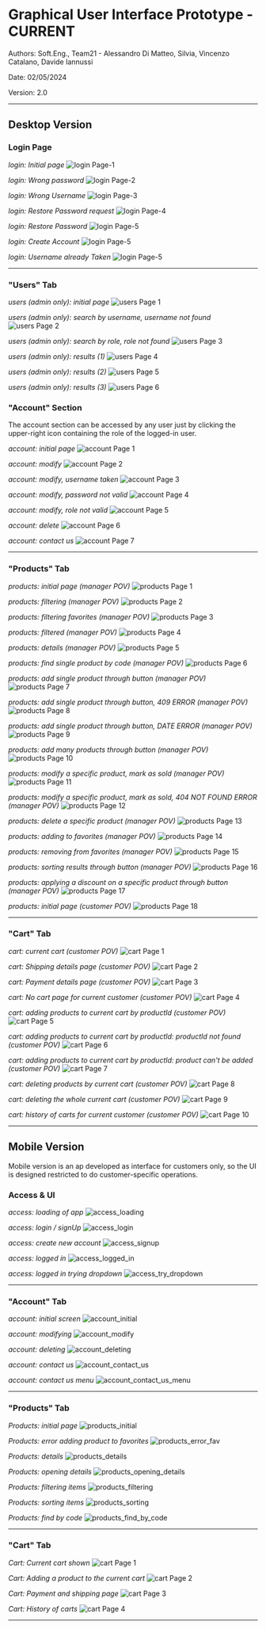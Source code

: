 # Graphical User Interface Prototype - CURRENT

Authors: Soft.Eng., Team21 - Alessandro Di Matteo, Silvia, Vincenzo Catalano, Davide Iannussi

Date: 02/05/2024

Version: 2.0

---

## Desktop Version

### Login Page

_login: Initial page_
![login Page-1](img/GUI-v2/Desktop/GUI-desktop-34.png)

_login: Wrong password_
![login Page-2](img/GUI-v2/Desktop/GUI-desktop-35.png)

_login: Wrong Username_
![login Page-3](img/GUI-v2/Desktop/GUI-desktop-36.png)

_login: Restore Password request_
![login Page-4](img/GUI-v2/Desktop/GUI-desktop-37.png)

_login: Restore Password_
![login Page-5](img/GUI-v2/Desktop/GUI-desktop-38.png)

_login: Create Account_
![login Page-5](img/GUI-v2/Desktop/GUI-desktop-39.png)

_login: Username already Taken_
![login Page-5](img/GUI-v2/Desktop/GUI-desktop-40.png)

---

### "Users" Tab

_users (admin only): initial page_
![users Page 1](img/GUI-v2/Desktop/GUI-desktop-41.png)

_users (admin only): search by username, username not found_
![users Page 2](img/GUI-v2/Desktop/GUI-desktop-42.png)

_users (admin only): search by role, role not found_
![users Page 3](img/GUI-v2/Desktop/GUI-desktop-43.png)

_users (admin only): results (1)_
![users Page 4](img/GUI-v2/Desktop/GUI-desktop-44.png)

_users (admin only): results (2)_
![users Page 5](img/GUI-v2/Desktop/GUI-desktop-45.png)

_users (admin only): results (3)_
![users Page 6](img/GUI-v2/Desktop/GUI-desktop-46.png)


### "Account" Section

The account section can be accessed by any user just by clicking the upper-right
icon containing the role of the logged-in user.

_account: initial page_
![account Page 1](img/GUI-v2/Desktop/GUI-desktop-47.png)

_account: modify_
![account Page 2](img/GUI-v2/Desktop/GUI-desktop-48.png)

_account: modify, username taken_
![account Page 3](img/GUI-v2/Desktop/GUI-desktop-49.png)

_account: modify, password not valid_
![account Page 4](img/GUI-v2/Desktop/GUI-desktop-50.png)

_account: modify, role not valid_
![account Page 5](img/GUI-v2/Desktop/GUI-desktop-51.png)

_account: delete_
![account Page 6](img/GUI-v2/Desktop/GUI-desktop-52.png)

_account: contact us_
![account Page 7](img/GUI-v2/Desktop/GUI-desktop-53.png)


---

### "Products" Tab

_products: initial page (manager POV)_
![products Page 1](img/GUI-v2/Desktop/GUI-desktop-54.png)

_products: filtering (manager POV)_
![products Page 2](img/GUI-v2/Desktop/GUI-desktop-55.png)

_products: filtering favorites (manager POV)_
![products Page 3](img/GUI-v2/Desktop/GUI-desktop-82.png)

_products: filtered (manager POV)_
![products Page 4](img/GUI-v2/Desktop/GUI-desktop-56.png)

_products: details (manager POV)_
![products Page 5](img/GUI-v2/Desktop/GUI-desktop-57.png)

_products: find single product by code (manager POV)_
![products Page 6](img/GUI-v2/Desktop/GUI-desktop-58.png)

_products: add single product through button (manager POV)_
![products Page 7](img/GUI-v2/Desktop/GUI-desktop-59.png)

_products: add single product through button, 409 ERROR (manager POV)_
![products Page 8](img/GUI-v2/Desktop/GUI-desktop-60.png)

_products: add single product through button, DATE ERROR (manager POV)_
![products Page 9](img/GUI-v2/Desktop/GUI-desktop-61.png)

_products: add many products through button (manager POV)_
![products Page 10](img/GUI-v2/Desktop/GUI-desktop-62.png)

_products: modify a specific product, mark as sold (manager POV)_
![products Page 11](img/GUI-v2/Desktop/GUI-desktop-63.png)

_products: modify a specific product, mark as sold, 404 NOT FOUND ERROR (manager POV)_
![products Page 12](img/GUI-v2/Desktop/GUI-desktop-64.png)

_products: delete a specific product (manager POV)_
![products Page 13](img/GUI-v2/Desktop/GUI-desktop-65.png)

_products: adding to favorites (manager POV)_
![products Page 14](img/GUI-v2/Desktop/GUI-desktop-66.png)

_products: removing from favorites (manager POV)_
![products Page 15](img/GUI-v2/Desktop/GUI-desktop-67.png)

_products: sorting results through button (manager POV)_
![products Page 16](img/GUI-v2/Desktop/GUI-desktop-68.png)

_products: applying a discount on a specific product through button (manager POV)_
![products Page 17](img/GUI-v2/Desktop/GUI-desktop-69.png)

_products: initial page (customer POV)_
![products Page 18](img/GUI-v2/Desktop/GUI-desktop-70.png)

---

### "Cart" Tab

_cart: current cart (customer POV)_
![cart Page 1](img/GUI-v2/Desktop/GUI-desktop-71.png)

_cart: Shipping details page (customer POV)_
![cart Page 2](img/GUI-v2/Desktop/GUI-desktop-72.png)

_cart: Payment details page (customer POV)_
![cart Page 3](img/GUI-v2/Desktop/GUI-desktop-73.png)

_cart: No cart page for current customer (customer POV)_
![cart Page 4](img/GUI-v2/Desktop/GUI-desktop-74.png)

_cart: adding products to current cart by productId (customer POV)_
![cart Page 5](img/GUI-v2/Desktop/GUI-desktop-75.png)

_cart: adding products to current cart by productId: productId not found (customer POV)_
![cart Page 6](img/GUI-v2/Desktop/GUI-desktop-76.png)

_cart: adding products to current cart by productId: product can't be added (customer POV)_
![cart Page 7](img/GUI-v2/Desktop/GUI-desktop-77.png)

_cart: deleting products by current cart (customer POV)_
![cart Page 8](img/GUI-v2/Desktop/GUI-desktop-78.png)

_cart: deleting the whole current cart (customer POV)_
![cart Page 9](img/GUI-v2/Desktop/GUI-desktop-79.png)

_cart: history of carts for current customer (customer POV)_
![cart Page 10](img/GUI-v2/Desktop/GUI-desktop-81.png)

---

## Mobile Version

Mobile version is an ap developed as interface for customers only, so the UI is designed restricted to do
customer-specific operations.

### Access & UI

_access: loading of app_
![access_loading](img/GUI-v2/Mobile/GUI-mobile-01.png)

_access: login / signUp_
![access_login](img/GUI-v2/Mobile/GUI-mobile-02.png)

_access: create new account_
![access_signup](img/GUI-v2/Mobile/GUI-mobile-03.png)

_access: logged in_
![access_logged_in](img/GUI-v2/Mobile/GUI-mobile-04.png)

_access: logged in trying dropdown_
![access_try_dropdown](img/GUI-v2/Mobile/GUI-mobile-05.png)

---

### "Account" Tab

_account: initial screen_
![account_initial](img/GUI-v2/Mobile/GUI-mobile-06.png)

_account: modifying_
![account_modify](img/GUI-v2/Mobile/GUI-mobile-07.png)

_account: deleting_
![account_deleting](img/GUI-v2/Mobile/GUI-mobile-09.png)

_account: contact us_
![account_contact_us](img/GUI-v2/Mobile/GUI-mobile-10.png)

_account: contact us menu_
![account_contact_us_menu](img/GUI-v2/Mobile/GUI-mobile-11.png)

---

### "Products" Tab

_Products: initial page_
![products_initial](img/GUI-v2/Mobile/GUI-mobile-12.png)

_Products: error adding product to favorites_
![products_error_fav](img/GUI-v2/Mobile/GUI-mobile-13.png)

_Products: details_
![products_details](img/GUI-v2/Mobile/GUI-mobile-14.png)

_Products: opening details_
![products_opening_details](img/GUI-v2/Mobile/GUI-mobile-15.png)

_Products: filtering items_
![products_filtering](img/GUI-v2/Mobile/GUI-mobile-16.png)

_Products: sorting items_
![products_sorting](img/GUI-v2/Mobile/GUI-mobile-17.png)

_Products: find by code_
![products_find_by_code](img/GUI-v2/Mobile/GUI-mobile-18.png)

---

### "Cart" Tab


_Cart: Current cart shown_
![cart Page 1](img/GUI-v2/Mobile/GUI-mobile-19.png)

_Cart: Adding a product to the current cart_
![cart Page 2](img/GUI-v2/Mobile/GUI-mobile-20.png)

_Cart: Payment and shipping page_
![cart Page 3](img/GUI-v2/Mobile/GUI-mobile-21.png)

_Cart: History of carts_
![cart Page 4](img/GUI-v2/Mobile/GUI-mobile-22.png)

---
